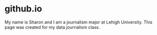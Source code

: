 # github.io

My name is Sharon and I am a journalism major at Lehigh University.
This page was created for my data journalism class.
